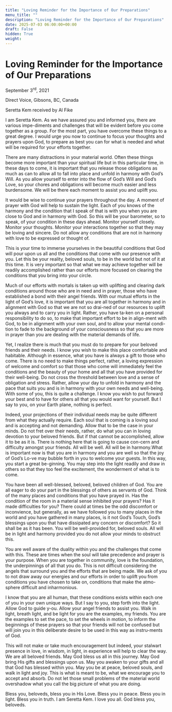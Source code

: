 ```yaml
---
title: "Loving Reminder for the Importance of Our Preparations"
menu_title: ""
description: "Loving Reminder for the Importance of Our Preparations"
date: 2025-07-03 06:00:00+00:00
draft: False
hidden: True
weight:
---
```

# Loving Reminder for the Importance of Our Preparations

September 3<sup>rd</sup>, 2021

Direct Voice, Gibsons, BC, Canada

Seretta Kem received by Al Fike

I am Seretta Kem. As we have assured you and informed you, there are various impe-diments and challenges that will be evident before you come together as a group. For the most part, you have overcome these things to a great degree. I would urge you now to continue to focus your thoughts and prayers upon God, to prepare as best you can for what is needed and what will be required for your efforts together.

There are many distractions in your material world. Often these things become more important than your spiritual life but in this particular time, in these days to come, it is important that you release those obligations as much as can to allow all to fall into place and unfold in harmony with God’s Will. As you allow yourself to enter into the flow of God’s Will and God’s Love, so your chores and obligations will become much easier and less burdensome. We will be there each moment to assist you and uplift you.

It would be wise to continue your prayers throughout the day. A moment of prayer with God will help to sustain the light. Each of you knows of the harmony and the condition that I speak of that is with you when you are close to God and in harmony with God. So this will be your barometer, so to speak, of your condition in these days ahead. Monitor yourself closely. Monitor your thoughts. Monitor your interactions together so that they may be loving and sincere. Do not allow any conditions that are not in harmony with love to be expressed or thought of.

This is your time to immerse yourselves in the beautiful conditions that God will pour upon us all and the conditions that come with our presence with you. Let this be your reality, beloved souls, to be in the world but not of it at this time. It is very important so that what we may achieve together will be readily accomplished rather than our efforts more focused on clearing the conditions that you bring into your circle.

Much of our efforts with mortals is taken up with uplifting and clearing dark conditions around those who are in need and in prayer, those who have established a bond with their angel friends. With our mutual efforts in the light of God’s love, it is important that you are all together in harmony and in alignment with God so that we are not so drai-ned of our resources to uplift you always and to carry you in light. Rather, you have ta-ken on a personal responsibility to do so, to make that important effort to be in align-ment with God, to be in alignment with your own soul, and to allow your mental condi-tion to fade to the background of your consciousness so that you are more in prayer than you are  dealing with the material demands of life.

Yet, I realize there is much that you must do to prepare for your beloved friends and their needs. I know you wish to make this place comfortable and habitable. Although in essence, what you have is always a gift to those who come. There is no need to make things perfect, rather, a loving expression of welcome and comfort so that those who come will immediately feel the conditions and the beauty of your home and all that you have provided for their well-being. Do not cross the threshold between love and a sense of obligation and stress. Rather, allow your day to unfold in harmony and the pace that suits you and is in harmony with your own needs and well-being. With some of you, this is quite a challenge. I know you wish to put forward your best and to have for others all that you would want for yourself. But I say to you, on your Earth plane, nothing is perfect.

Indeed, your projections of their individual needs may be quite different from what they actually require. Each soul that is coming is a loving soul and is accepting and not demanding. Allow that to be the case in your minds. Do not fret over their needs, rather, do what you can in loving devotion to your beloved friends. But if that cannot be accomplished, allow it to be as it is. There is nothing here that is going to cause con-cern and difficulty amongst your friends. All will be well. All will be in harmony.What is important now is that you are in harmony and you are well so that the joy of God’s Lo-ve may bubble forth in you to welcome your guests. In this way, you start a great be-ginning. You may step into the light readily and draw in others so that they too feel the excitement, the wonderment of what is to come.

You have been all well-blessed, beloved, beloved children of God. You are all eager to do your part in the blessings of others as servants of God. Think of the many places and conditions that you have prayed in. Has the condition of the room in a material sense inhibited your prayers? Has it made difficulties for you? There could at times be the odd discomfort or inconvience, but generally, as we have followed you to many places in the world and you have gathered in many places, is it not God’s Touch, God’s blessings upon you that have dissipated any concern or discomfort? So it shall be as it has been. You will be well-provided for, beloved souls. All will be in light and harmony provided you do not allow your minds to obstruct this.

You are well aware of the duality within you and the challenges that come with this. These are times when the soul will take precedence and prayer is your purpose. When you are together in community, love is the foundation, the underpinnings of all that you do. This is not difficult considering the angels that surround you and the efforts that are being made. We ask of you to not draw away our energies and our efforts in order to uplift you from conditions you have chosen to take on, conditions that make the atmo-sphere difficult and inharmonious.

I know that you are all human, that these conditions exists within each one of you in your own unique ways. But I say to you, step forth into the light. Allow God to guide y-ou. Allow your angel friends to assist you. Walk in light, breath light, and be light for you are the examples, my friends. You are the examples to set the pace, to set the wheels in motion, to inform the beginnings of these prayers so that your friends will not be confused but will join you in this deliberate desire to be used in this way as instru-ments of God.

This will not make or take much encouragement but indeed, your stalwart presence in love, in wisdom, in light, in experience will help to clear the way. We are all beloved friends. May God bless us all in this journey. May God bring His gifts and blessings upon us. May you awaken to your gifts and all that God has blessed within you. May you be at peace, beloved souls, and walk in light and joy. This is what is meant to be, what we encourage you to accept and absorb. Do not let those small problems of the material world overshadow what you call the big picture of what you are doing.

Bless you, beloveds, bless you in His Love. Bless you in peace. Bless you in light. Bless you in truth. I am Seretta Kem. I love you all. God bless you, beloveds.
